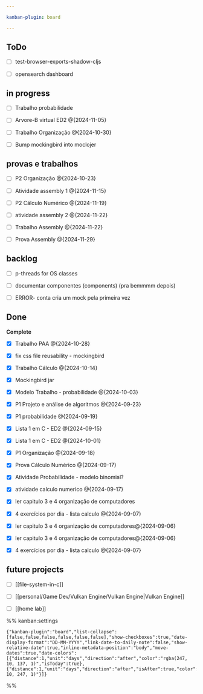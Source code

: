 ```yaml
---

kanban-plugin: board

---
```


## ToDo

- [ ] test-browser-exports-shadow-cljs
- [ ] opensearch dashboard


## in progress

- [ ] Trabalho probabilidade
- [ ] Arvore-B virtual  ED2 @{2024-11-05}
- [ ] Trabalho Organização @{2024-10-30}
- [ ] Bump mockingbird into moclojer


## provas e trabalhos

- [ ] P2 Organização @{2024-10-23}
- [ ] Atividade assembly 1 @{2024-11-15}
- [ ] P2 Cálculo Numérico @{2024-11-19}
- [ ] atividade assembly 2 @{2024-11-22}
- [ ] Trabalho Assembly @{2024-11-22}
- [ ] Prova Assembly @{2024-11-29}


## backlog

- [ ] p-threads for OS classes
- [ ] documentar componentes (components) (pra bemmmm depois)
- [ ] ERROR- conta cria um mock pela primeira vez


## Done

**Complete**
- [x] Trabalho PAA @{2024-10-28}
- [x] fix css file reusability - mockingbird
- [x] Trabalho Cálculo @{2024-10-14}
- [x] Mockingbird jar
- [x] Modelo Trabalho - probabilidade @{2024-10-03}
- [x] P1 Projeto e análise de algoritmos @{2024-09-23}
- [x] P1 probabilidade @{2024-09-19}
- [x] Lista 1 em C - ED2 @{2024-09-15}
- [x] Lista 1 em C - ED2 @{2024-10-01}
- [x] P1 Organização @{2024-09-18}
- [x] Prova Cálculo Numérico @{2024-09-17}
- [x] Atividade Probabilidade - modelo binomial?
- [x] atividade calculo numerico @{2024-09-17}
- [x] ler capitulo 3 e 4 organização de computadores
- [x] 4 exercícios por dia - lista calculo @{2024-09-07}
- [x] ler capitulo 3 e 4 organização de computadores@{2024-09-06}
- [x] ler capitulo 3 e 4 organização de computadores@{2024-09-06}
- [x] 4 exercícios por dia - lista calculo @{2024-09-07}


## future projects

- [ ] [[file-system-in-c]]
- [ ] [[personal/Game Dev/Vulkan Engine/Vulkan Engine|Vulkan Engine]]
- [ ] [[home lab]]




%% kanban:settings
```
{"kanban-plugin":"board","list-collapse":[false,false,false,false,false,false],"show-checkboxes":true,"date-display-format":"DD-MM-YYYY","link-date-to-daily-note":false,"show-relative-date":true,"inline-metadata-position":"body","move-dates":true,"date-colors":[{"distance":1,"unit":"days","direction":"after","color":"rgba(247, 10, 137, 1)","isToday":true},{"distance":1,"unit":"days","direction":"after","isAfter":true,"color":"rgba(152, 10, 247, 1)"}]}
```
%%